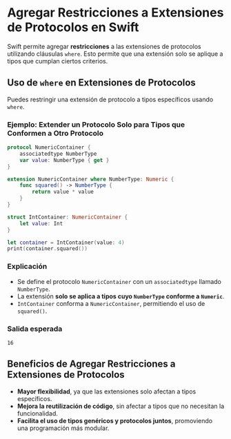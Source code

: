 # Agregar Restricciones a Extensiones de Protocolos en Swift

Swift permite agregar **restricciones** a las extensiones de protocolos utilizando cláusulas `where`. Esto permite que una extensión solo se aplique a tipos que cumplan ciertos criterios.

## Uso de `where` en Extensiones de Protocolos

Puedes restringir una extensión de protocolo a tipos específicos usando `where`.

### Ejemplo: Extender un Protocolo Solo para Tipos que Conformen a Otro Protocolo

```swift
protocol NumericContainer {
    associatedtype NumberType
    var value: NumberType { get }
}

extension NumericContainer where NumberType: Numeric {
    func squared() -> NumberType {
        return value * value
    }
}

struct IntContainer: NumericContainer {
    let value: Int
}

let container = IntContainer(value: 4)
print(container.squared())
```

### Explicación
- Se define el protocolo `NumericContainer` con un `associatedtype` llamado `NumberType`.
- La extensión **solo se aplica a tipos cuyo `NumberType` conforme a `Numeric`**.
- `IntContainer` conforma a `NumericContainer`, permitiendo el uso de `squared()`.

### Salida esperada
```
16
```

## Beneficios de Agregar Restricciones a Extensiones de Protocolos
- **Mayor flexibilidad**, ya que las extensiones solo afectan a tipos específicos.
- **Mejora la reutilización de código**, sin afectar a tipos que no necesitan la funcionalidad.
- **Facilita el uso de tipos genéricos y protocolos juntos**, promoviendo una programación más modular.

